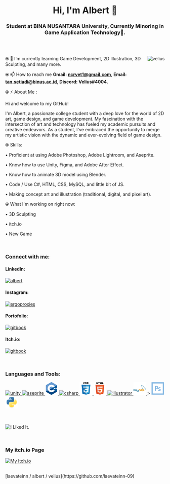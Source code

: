 <h1 align="center">Hi, I'm Albert 👋</h1>
<h3 align="center">Student at BINA NUSANTARA University, Currently Minoring in Game Application Technology🌟.</h3>

<br>

<br>


<p><img align="right" src="https://github.com/laevateinn-09/laevateinn-09/assets/91774625/22353576-2a37-4ffb-a8fa-da5cc6dc5014" alt="velius" /></p>


⦿ 🌱 I’m currently learning Game Development, 2D Illustration, 3D Sculpting, and many more.

⦿ 📫 How to reach me **Gmail: ncrvet1@gmail.com**, **Email: tan.setiadi@binus.ac.id**, **Discord: Velius#4004**.

⦿ ⚡ About Me : <p> Hi and welcome to my GitHub!  </p>I'm Albert, a passionate college student with a deep love for the world of 2D art, game design, and game development.
My fascination with the intersection of art and technology has fueled my academic pursuits and creative endeavors. As a student, I've embraced the opportunity to merge my artistic vision with the dynamic and ever-evolving field of game design.

⦿ Skills:
    <p>   • Proficient at using Adobe Photoshop, Adobe Lightroom, and Aseprite. </p>
    <p>   • Know how to use Unity, Figma, and Adobe After Effect. </p>
    <p>   • Know how to animate 3D model using Blender. </p>
    <p>   • Code / Use C#, HTML, CSS, MySQL, and little bit of JS. </p>
    <p>   • Making concept art and illustration (traditional, digital, and pixel art). </p>

⦿ What I'm working on right now:
    <p>   • 3D Sculpting </p> 
    <p>   • itch.io </p>
    <p>   • New Game </p>
<br>

<h3 align="left">Connect with me:</h3>
<p align="left">
<h4 align="left">LinkedIn: </h4>
  <a href="https://www.linkedin.com/in/tan-albertus-triwijaya-setiadi-a9416a222/" target="blank"><img align="center"
      src="https://raw.githubusercontent.com/rahuldkjain/github-profile-readme-generator/master/src/images/icons/Social/linked-in-alt.svg"
      alt="albert" height="30" width="40" /></a>
<h4 align="left">Instagram: </h4>
  <a href="https://www.instagram.com/ergoproxies/" target="blank"><img align="center"
      src="https://raw.githubusercontent.com/rahuldkjain/github-profile-readme-generator/master/src/images/icons/Social/instagram.svg"
      alt="ergoproxies" height="30" width="40" /></a>
<h4 align="left">Portofolio: </h4>
  <a href="https://portofolio-3.gitbook.io/portofolio-albert/" target="blank"><img align="center"
      src="https://github.com/laevateinn-09/laevateinn-09/assets/91774625/e86f4614-8e23-44be-aabd-3fe071675bb8"
      alt="gitbook" height="30" width="40" /></a>
<h4 align="left">Itch.io: </h4>
  <a href="https://portofolio-3.gitbook.io/portofolio-albert/" target="blank"><img align="center"
      src="https://github.com/laevateinn-09/laevateinn-09/assets/91774625/c6df7693-b99d-44b1-8326-e6635b3a78f2"
      alt="gitbook" height="30" width="40" /></a>

</p>

<br>

<h3 align="left">Languages and Tools:</h3>
<p align="left"> <a href="https://unity.com" target="_blank" rel="noreferrer"> <img
      src="https://github.com/laevateinn-09/laevateinn-09/assets/91774625/b3536cde-a9bb-451e-9268-4be474cc829c"
      alt="unity" width="40" height="40" /> </a> <a href="https://cplusplus.com/" target="_blank" rel="noreferrer">
<a href="https://aseprite.com/" target="_blank" rel="noreferrer"> <img
      src="https://github.com/laevateinn-09/laevateinn-09/assets/91774625/911624d8-3fa5-4fa7-bcf1-90d8713d7120"
      alt="aseprite" width="40" height="40" /> </a> <a href="https://cplusplus.com/" target="_blank" rel="noreferrer">
    <img src="https://raw.githubusercontent.com/devicons/devicon/master/icons/cplusplus/cplusplus-original.svg"
      alt="cplusplus" width="40" height="40" /> </a> 
      <a href="https://www.w3schools.com/cs/index.php" target="_blank" rel="noreferrer">
    <img src="https://github.com/laevateinn-09/laevateinn-09/assets/91774625/eb37aac3-763e-4d0b-8933-f318aa564aeb"
      alt="csharp" width="40" height="40" /> </a> <a href="https://www.w3schools.com/css/" target="_blank"
    rel="noreferrer">
        <a href="https://www.w3schools.com/css/" target="_blank"
    rel="noreferrer"> <img
      src="https://raw.githubusercontent.com/devicons/devicon/master/icons/css3/css3-original-wordmark.svg" alt="css3"
      width="40" height="40" /> </a> <a href="https://www.w3.org/html/" target="_blank" rel="noreferrer"> <img
      src="https://raw.githubusercontent.com/devicons/devicon/master/icons/html5/html5-original-wordmark.svg"
      alt="html5" width="40" height="40" /> </a> <a href="https://www.adobe.com/in/products/illustrator.html"
    target="_blank" rel="noreferrer"> <img
      src="https://www.vectorlogo.zone/logos/adobe_illustrator/adobe_illustrator-icon.svg" alt="illustrator" width="40"
      height="40" /> </a> 
 <a href="https://www.mysql.com/"
    target="_blank" rel="noreferrer">
 <img
      src="https://raw.githubusercontent.com/devicons/devicon/master/icons/mysql/mysql-original-wordmark.svg"
      alt="mysql" width="40" height="40" /> </a> </a> > <img
      src="https://raw.githubusercontent.com/devicons/devicon/master/icons/photoshop/photoshop-line.svg" alt="photoshop"
      width="40" height="40" /> </a> <a href="https://www.python.org" target="_blank" rel="noreferrer"> <img
      src="https://raw.githubusercontent.com/devicons/devicon/master/icons/python/python-original.svg" alt="python"
      width="40" height="40" /> </a> <a href="https://reactjs.org/" target="_blank" rel="noreferrer">  </a> </p>

<br>

<p><img align="center" src="https://github.com/laevateinn-09/laevateinn-09/assets/91774625/817990d1-6244-4e7a-8a0f-b1dcab326884" alt="I Liked It." />
</p>

<br>
<h3>My itch.io Page</h3>
<p align="left"> <a href="https://vel1us.itch.io/" target="blank"><img
      src="https://github.com/laevateinn-09/laevateinn-09/assets/91774625/283d26a5-929e-4e04-9252-709d2d0adf17" alt="My Itch.io" /></a> </p>
<br>
[laevateinn / albert / velius](https://github.com/laevateinn-09)
